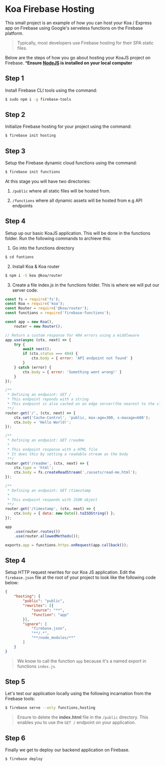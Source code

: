 # Koa Firebase Hosting

This small project is an example of how you can host your Koa / Express app on Firebase using Google's serveless functions on the Firebase platform.

> Typically, most developers use Firebase hosting for their SPA static files.

Below are the steps of how you go about hosting your KoaJS project on Firebase. ***Ensure [NodeJS](https://nodejs.org/en/) is installed on your local computer**

## Step 1
Install Firebase CLI tools using the command:
```bash
$ sudo npm i -g firebase-tools
```

## Step 2
Initialize Firebase hosting for your project using the command:
```bash
$ firebase init hosting
```

## Step 3
Setup the Firebase dynamic cloud functions using the command:
```bash
$ firebase init functions
```

At this stage you will have two directories:
1. ```/public``` where all static files will be hosted from.

2. ```/functions``` where all dynamic assets will be hosted from e.g API endpoints

## Step 4
Setup up our basic KoaJS application. This will be done in the functions folder. Run the following commands to archieve this:
1. Go into the functions directory
```bash
$ cd funtions
```

2. Install Koa & Koa router
```bash
$ npm i -S koa @koa/router
```

3. Create a file index.js in the functions folder. This is where we will put our server code.
```javascript
const fs = require('fs');
const Koa = require('koa');
const Router = require('@koa/router');
const functions = require('firebase-functions');

const app = new Koa(),
    router = new Router();

// Return a custom response for 404 errors using a middleware
app.use(async (ctx, next) => {
    try {
        await next();
        if (ctx.status === 404) {
            ctx.body = { error: 'API endpoint not found' }
        }
    } catch (error) {
        ctx.body = { error: 'Something went wrong!' }
    }
});

/**
 * Defining an endpoint: GET /
 * This endpoint reponds with a string
 * This endpoint is also cached on an edge server(the nearest to the client making the request)
 **/
router.get('/', (ctx, next) => {
    ctx.set('Cache-Control', 'public, max-age=300, s-maxage=600');
    ctx.body = 'Hello World!';
});

/**
 * Defining an endpoint: GET /readme
 * 
 * This endpoint response with a HTML file
 * It does this by setting a readable stream as the body
 **/
router.get('/readme', (ctx, next) => {
    ctx.type = 'html';
    ctx.body = fs.createReadStream('./assets/read-me.html');
});

/**
 * Defining an endpoint: GET /timestamp
 * 
 * This endpoint responds with JSON object
 **/
router.get('/timestamp', (ctx, next) => {
    ctx.body = { data: new Date().toISOString() };
});

app
    .use(router.routes())
    .use(router.allowedMethods());

exports.app = functions.https.onRequest(app.callback());

```

## Step 4
Setup HTTP request rewrites for our Koa JS application. Edit the ```firebase.json``` file at the root of your project to look like the following code below:
```json
{
    "hosting": {
        "public": "public",
        "rewrites": [{
            "source": "**",
            "function": "app"
        }],
        "ignore": [
            "firebase.json",
            "**/.*",
            "**/node_modules/**"
        ]
    }
}
```

> We know to call the function ```app``` because it's a named export in functions ```index.js```.

## Step 5
Let's test our application locally using the following incarnation from the Firebase tools:
```bash
$ firebase serve --only functions,hosting
```

> Ensure to delete the **index.html** file in the ```/public``` directory. This enables you to use the ```GET /``` endpoint on your application.

## Step 6
Finally we get to deploy our backend application on Firebase.
```bash
$ firebase deploy
```